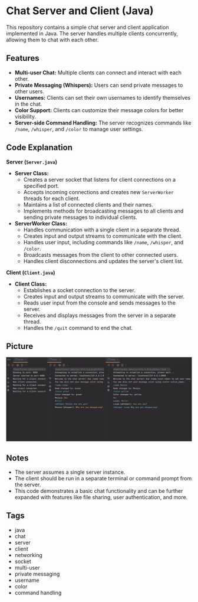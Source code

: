 # Chat Server and Client (Java)

This repository contains a simple chat server and client application implemented in Java.  The server handles multiple clients concurrently, allowing them to chat with each other.

## Features

* **Multi-user Chat:** Multiple clients can connect and interact with each other.
* **Private Messaging (Whispers):** Users can send private messages to other users.
* **Usernames:** Clients can set their own usernames to identify themselves in the chat.
* **Color Support:** Clients can customize their message colors for better visibility.
* **Server-side Command Handling:** The server recognizes commands like `/name`, `/whisper`, and `/color` to manage user settings.

## Code Explanation

**Server (`Server.java`)**

* **Server Class:**
    * Creates a server socket that listens for client connections on a specified port.
    * Accepts incoming connections and creates new `ServerWorker` threads for each client.
    * Maintains a list of connected clients and their names.
    * Implements methods for broadcasting messages to all clients and sending private messages to individual clients.
* **ServerWorker Class:**
    * Handles communication with a single client in a separate thread.
    * Creates input and output streams to communicate with the client.
    * Handles user input, including commands like `/name`, `/whisper`, and `/color`.
    * Broadcasts messages from the client to other connected users.
    * Handles client disconnections and updates the server's client list.

**Client (`Client.java`)**

* **Client Class:**
    * Establishes a socket connection to the server.
    * Creates input and output streams to communicate with the server.
    * Reads user input from the console and sends messages to the server.
    * Receives and displays messages from the server in a separate thread.
    * Handles the `/quit` command to end the chat.

## Picture

![Descrição da Imagem](chat.png)



## Notes

* The server assumes a single server instance.
* The client should be run in a separate terminal or command prompt from the server.
* This code demonstrates a basic chat functionality and can be further expanded with features like file sharing, user authentication, and more.

## Tags

- java
- chat
- server
- client
- networking
- socket
- multi-user
- private messaging
- username
- color
- command handling
